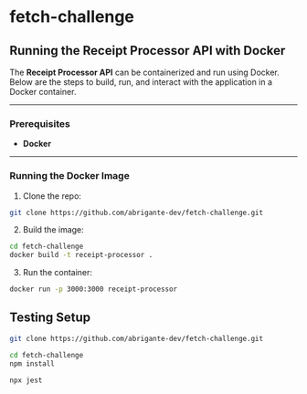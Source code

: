 # fetch-challenge

## Running the Receipt Processor API with Docker

The **Receipt Processor API** can be containerized and run using Docker. Below are the steps to build, run, and interact with the application in a Docker container.

---

### Prerequisites

- **Docker**

---

### Running the Docker Image

1. Clone the repo:

```bash
git clone https://github.com/abrigante-dev/fetch-challenge.git
```

2. Build the image:

```bash
cd fetch-challenge
docker build -t receipt-processor .
```

3. Run the container:

```bash
docker run -p 3000:3000 receipt-processor

```

## Testing Setup

```bash
git clone https://github.com/abrigante-dev/fetch-challenge.git
```

```bash
cd fetch-challenge
npm install
```

```bash
npx jest
```
